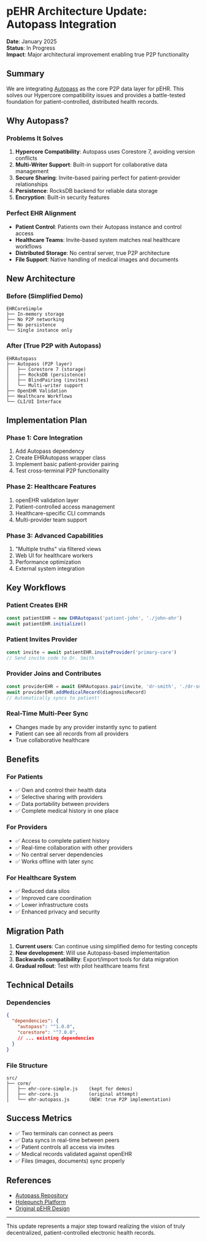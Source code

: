# pEHR Architecture Update: Autopass Integration

**Date**: January 2025  
**Status**: In Progress  
**Impact**: Major architectural improvement enabling true P2P functionality

## Summary

We are integrating [Autopass](https://github.com/holepunchto/autopass) as the core P2P data layer for pEHR. This solves our Hypercore compatibility issues and provides a battle-tested foundation for patient-controlled, distributed health records.

## Why Autopass?

### Problems It Solves

1. **Hypercore Compatibility**: Autopass uses Corestore 7, avoiding version conflicts
2. **Multi-Writer Support**: Built-in support for collaborative data management
3. **Secure Sharing**: Invite-based pairing perfect for patient-provider relationships
4. **Persistence**: RocksDB backend for reliable data storage
5. **Encryption**: Built-in security features

### Perfect EHR Alignment

- **Patient Control**: Patients own their Autopass instance and control access
- **Healthcare Teams**: Invite-based system matches real healthcare workflows
- **Distributed Storage**: No central server, true P2P architecture
- **File Support**: Native handling of medical images and documents

## New Architecture

### Before (Simplified Demo)
```
EHRCoreSimple
├── In-memory storage
├── No P2P networking
├── No persistence
└── Single instance only
```

### After (True P2P with Autopass)
```
EHRAutopass
├── Autopass (P2P layer)
│   ├── Corestore 7 (storage)
│   ├── RocksDB (persistence)
│   ├── BlindPairing (invites)
│   └── Multi-writer support
├── OpenEHR Validation
├── Healthcare Workflows
└── CLI/UI Interface
```

## Implementation Plan

### Phase 1: Core Integration
1. Add Autopass dependency
2. Create EHRAutopass wrapper class
3. Implement basic patient-provider pairing
4. Test cross-terminal P2P functionality

### Phase 2: Healthcare Features
1. openEHR validation layer
2. Patient-controlled access management
3. Healthcare-specific CLI commands
4. Multi-provider team support

### Phase 3: Advanced Capabilities
1. "Multiple truths" via filtered views
2. Web UI for healthcare workers
3. Performance optimization
4. External system integration

## Key Workflows

### Patient Creates EHR
```javascript
const patientEHR = new EHRAutopass('patient-john', './john-ehr')
await patientEHR.initialize()
```

### Patient Invites Provider
```javascript
const invite = await patientEHR.inviteProvider('primary-care')
// Send invite code to Dr. Smith
```

### Provider Joins and Contributes
```javascript
const providerEHR = await EHRAutopass.pair(invite, 'dr-smith', './dr-smith-ehr')
await providerEHR.addMedicalRecord(diagnosisRecord)
// Automatically syncs to patient!
```

### Real-Time Multi-Peer Sync
- Changes made by any provider instantly sync to patient
- Patient can see all records from all providers
- True collaborative healthcare

## Benefits

### For Patients
- ✅ Own and control their health data
- ✅ Selective sharing with providers
- ✅ Data portability between providers
- ✅ Complete medical history in one place

### For Providers
- ✅ Access to complete patient history
- ✅ Real-time collaboration with other providers
- ✅ No central server dependencies
- ✅ Works offline with later sync

### For Healthcare System
- ✅ Reduced data silos
- ✅ Improved care coordination
- ✅ Lower infrastructure costs
- ✅ Enhanced privacy and security

## Migration Path

1. **Current users**: Can continue using simplified demo for testing concepts
2. **New development**: Will use Autopass-based implementation
3. **Backwards compatibility**: Export/import tools for data migration
4. **Gradual rollout**: Test with pilot healthcare teams first

## Technical Details

### Dependencies
```json
{
  "dependencies": {
    "autopass": "^1.0.0",
    "corestore": "^7.0.0",
    // ... existing dependencies
  }
}
```

### File Structure
```
src/
├── core/
│   ├── ehr-core-simple.js    (kept for demos)
│   ├── ehr-core.js           (original attempt)
│   └── ehr-autopass.js       (NEW: true P2P implementation)
```

## Success Metrics

- ✅ Two terminals can connect as peers
- ✅ Data syncs in real-time between peers
- ✅ Patient controls all access via invites
- ✅ Medical records validated against openEHR
- ✅ Files (images, documents) sync properly

## References

- [Autopass Repository](https://github.com/holepunchto/autopass)
- [Holepunch Platform](https://holepunch.to/)
- [Original pEHR Design](./GROK-DISCUSSION.md)

---

This update represents a major step toward realizing the vision of truly decentralized, patient-controlled electronic health records.